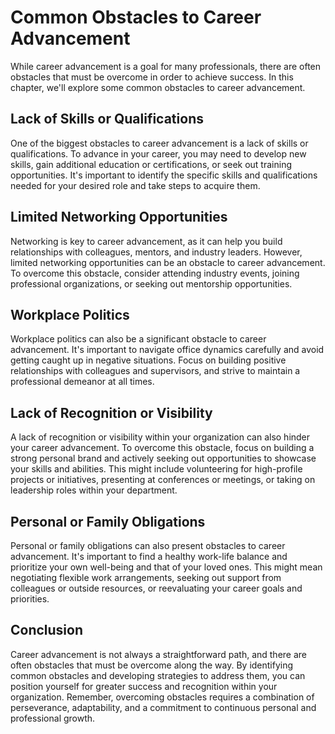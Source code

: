 Common Obstacles to Career Advancement
=============================================================================================

While career advancement is a goal for many professionals, there are often obstacles that must be overcome in order to achieve success. In this chapter, we'll explore some common obstacles to career advancement.

Lack of Skills or Qualifications
--------------------------------

One of the biggest obstacles to career advancement is a lack of skills or qualifications. To advance in your career, you may need to develop new skills, gain additional education or certifications, or seek out training opportunities. It's important to identify the specific skills and qualifications needed for your desired role and take steps to acquire them.

Limited Networking Opportunities
--------------------------------

Networking is key to career advancement, as it can help you build relationships with colleagues, mentors, and industry leaders. However, limited networking opportunities can be an obstacle to career advancement. To overcome this obstacle, consider attending industry events, joining professional organizations, or seeking out mentorship opportunities.

Workplace Politics
------------------

Workplace politics can also be a significant obstacle to career advancement. It's important to navigate office dynamics carefully and avoid getting caught up in negative situations. Focus on building positive relationships with colleagues and supervisors, and strive to maintain a professional demeanor at all times.

Lack of Recognition or Visibility
---------------------------------

A lack of recognition or visibility within your organization can also hinder your career advancement. To overcome this obstacle, focus on building a strong personal brand and actively seeking out opportunities to showcase your skills and abilities. This might include volunteering for high-profile projects or initiatives, presenting at conferences or meetings, or taking on leadership roles within your department.

Personal or Family Obligations
------------------------------

Personal or family obligations can also present obstacles to career advancement. It's important to find a healthy work-life balance and prioritize your own well-being and that of your loved ones. This might mean negotiating flexible work arrangements, seeking out support from colleagues or outside resources, or reevaluating your career goals and priorities.

Conclusion
----------

Career advancement is not always a straightforward path, and there are often obstacles that must be overcome along the way. By identifying common obstacles and developing strategies to address them, you can position yourself for greater success and recognition within your organization. Remember, overcoming obstacles requires a combination of perseverance, adaptability, and a commitment to continuous personal and professional growth.
